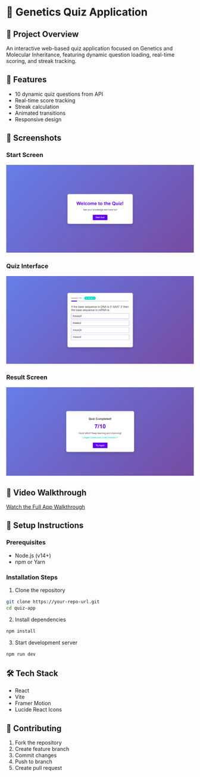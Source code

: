 # 🧬 Genetics Quiz Application

## 📝 Project Overview
An interactive web-based quiz application focused on Genetics and Molecular Inheritance, featuring dynamic question loading, real-time scoring, and streak tracking.

## 🚀 Features
- 10 dynamic quiz questions from API
- Real-time score tracking
- Streak calculation
- Animated transitions
- Responsive design

## 📸 Screenshots

### Start Screen
![Start Screen](screenshots/start-screen.png)

### Quiz Interface
![Quiz Interface](screenshots/quiz-interface.png)

### Result Screen
![Result Screen](screenshots/result-screen.png)

## 🎥 Video Walkthrough
[Watch the Full App Walkthrough](video-link-here)

## 🔧 Setup Instructions

### Prerequisites
- Node.js (v14+)
- npm or Yarn

### Installation Steps
1. Clone the repository
```bash
git clone https://your-repo-url.git
cd quiz-app
```

2. Install dependencies
```bash
npm install
```

3. Start development server
```bash
npm run dev
```

## 🛠 Tech Stack
- React
- Vite
- Framer Motion
- Lucide React Icons


## 🤝 Contributing
1. Fork the repository
2. Create feature branch
3. Commit changes
4. Push to branch
5. Create pull request
